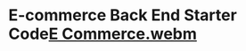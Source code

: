 # E-commerce Back End Starter Code[E Commerce.webm](https://user-images.githubusercontent.com/107729218/210945262-7bdc384d-8646-42bc-a701-761fb6363ea0.webm)
